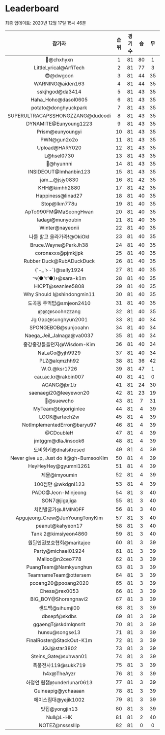 # Leaderboard
최종 업데이트: 2020년 12월 17일 15시 46분




| 참가자 | 순위 | 경기수 | 승 | 무 | 패 | 승점 |
|:---:|:---:|:---:|:---:|:---:|:---:|:---:|
| 👑@chxhyxn | 1 | 81 | 80 | 1 | 0 | 241 |
| LittleLyrical@ArfiTech | 2 | 81 | 77 | 3 | 1 | 234 |
| 😎@dwgoon | 3 | 81 | 44 | 35 | 2 | 167 |
| WARNING@aiden163 | 4 | 81 | 44 | 35 | 2 | 167 |
| sskjhgod@da3414 | 5 | 81 | 43 | 35 | 3 | 164 |
| Haha_Hoho@dasol0605 | 6 | 81 | 43 | 35 | 3 | 164 |
| potato@donghyuckpark | 7 | 81 | 43 | 35 | 3 | 164 |
| SUPERULTRACAPSSHONGZZANG@dudcodi | 8 | 81 | 43 | 35 | 3 | 164 |
| DYNAMITE@Eunyoung1223 | 9 | 81 | 43 | 35 | 3 | 164 |
| Prism@eunyoungyi | 10 | 81 | 43 | 35 | 3 | 164 |
| PWN@gun2o2o | 11 | 81 | 43 | 35 | 3 | 164 |
| Upload@HARY020 | 12 | 81 | 43 | 35 | 3 | 164 |
| L@hsel0730 | 13 | 81 | 43 | 35 | 3 | 164 |
| 🐻@hyunnni | 14 | 81 | 43 | 35 | 3 | 164 |
| INSIDEOUT@Imhanbin123 | 15 | 81 | 43 | 35 | 3 | 164 |
| jam._.@jsjy0830 | 16 | 81 | 42 | 35 | 4 | 161 |
| KHH@kimhh2880 | 17 | 81 | 42 | 35 | 4 | 161 |
| Happiness@linad27 | 18 | 81 | 40 | 35 | 6 | 155 |
| Stop@lkm778u | 19 | 81 | 40 | 35 | 6 | 155 |
| ApTo990FM@MaSeongHwan | 20 | 81 | 40 | 35 | 6 | 155 |
| ladagi@munyoubin | 21 | 81 | 40 | 35 | 6 | 155 |
| Winter@nayeonii | 22 | 81 | 40 | 35 | 6 | 155 |
| 나를 밟고 올라가라!@OkiOkl | 23 | 81 | 40 | 35 | 6 | 155 |
| Bruce.Wayne@ParkJh38 | 24 | 81 | 40 | 35 | 6 | 155 |
| coronaxxx@pjmkjjpk | 25 | 81 | 40 | 35 | 6 | 155 |
| Rubber Duck@RubADuckDuck | 26 | 81 | 40 | 35 | 6 | 155 |
| (´-_ゝ-`)@sally1924 | 27 | 81 | 40 | 35 | 6 | 155 |
| ◝٩(●'▿'●)۶@sara-k1m | 28 | 81 | 40 | 35 | 6 | 155 |
| HICPT@seanlee5808 | 29 | 81 | 40 | 35 | 6 | 155 |
| Why Should I@shindongmin11 | 30 | 81 | 40 | 35 | 6 | 155 |
| 도곡동 주먹밥@smjeon2410 | 31 | 81 | 40 | 35 | 6 | 155 |
| @@@soohnzzang | 32 | 81 | 40 | 35 | 6 | 155 |
| Jg Gap@sunghyun2001 | 33 | 81 | 40 | 34 | 7 | 154 |
| SPONGEBOB@sunjooahn | 34 | 81 | 40 | 34 | 7 | 154 |
| Naega_Jeil_Jalnaga@va0037 | 35 | 81 | 40 | 34 | 7 | 154 |
| 종강종강돌을던지@Wisdom-Kim | 36 | 81 | 40 | 34 | 7 | 154 |
| NaLaGo@yjh9929 | 37 | 81 | 40 | 34 | 7 | 154 |
| PLZ@alqmzhh92 | 38 | 81 | 36 | 42 | 3 | 150 |
| W.O.@ksr1726 | 39 | 81 | 47 | 1 | 33 | 142 |
| cau.ac.kr@rakbin007 | 40 | 81 | 41 | 0 | 40 | 123 |
| AGANG@jbr1tr | 41 | 81 | 24 | 30 | 27 | 102 |
| saenaegi20@leeyewon20 | 42 | 81 | 23 | 19 | 39 | 88 |
| 👏@suewcho | 43 | 81 | 7 | 31 | 43 | 52 |
| MyTeam@bigoriginlee | 44 | 81 | 4 | 39 | 38 | 51 |
| LOOK@artech2w | 45 | 81 | 4 | 39 | 38 | 51 |
| NotImplementedError@baryu97 | 46 | 81 | 4 | 39 | 38 | 51 |
| @CDoubleH | 47 | 81 | 4 | 39 | 38 | 51 |
| jmtggm@dlaJinsook6 | 48 | 81 | 4 | 39 | 38 | 51 |
| 도비윙키@dnalsitresed | 49 | 81 | 4 | 39 | 38 | 51 |
| Never give up, Just do it@gh-BumsooKim | 50 | 81 | 4 | 39 | 38 | 51 |
| HeyHeyHey@gyumni1261 | 51 | 81 | 4 | 39 | 38 | 51 |
| 제물@imyoumin | 52 | 81 | 4 | 39 | 38 | 51 |
| 100점만 @wkdgnl123 | 53 | 81 | 4 | 39 | 38 | 51 |
| PADO@Jeon-Minjeong | 54 | 81 | 3 | 40 | 38 | 49 |
| SON7@jigajiga | 55 | 81 | 3 | 40 | 38 | 49 |
| 치킨발굴가@JIMINOFF | 56 | 81 | 3 | 40 | 38 | 49 |
| Apgujeong_Crew@JunYoungTonyKim | 57 | 81 | 3 | 40 | 38 | 49 |
| peanut@kahyeon17 | 58 | 81 | 3 | 40 | 38 | 49 |
| Tank 2@kimsiyeon4860 | 59 | 81 | 3 | 40 | 38 | 49 |
| 원딜인권보호협회@maritajee | 60 | 81 | 3 | 39 | 39 | 48 |
| Party@michael01924 | 61 | 81 | 3 | 39 | 39 | 48 |
| Malloc@n2ceo778 | 62 | 81 | 3 | 39 | 39 | 48 |
| PuangTeam@Namkyunghun | 63 | 81 | 3 | 39 | 39 | 48 |
| TeamnameTeam@ottersem | 64 | 81 | 3 | 39 | 39 | 48 |
| pooang20@pooang2020 | 65 | 81 | 3 | 39 | 39 | 48 |
| Chess@rex0053 | 66 | 81 | 3 | 39 | 39 | 48 |
| BIG_BOY@Shorangnavi2 | 67 | 81 | 3 | 39 | 39 | 48 |
| 샌드백@sihumji00 | 68 | 81 | 3 | 39 | 39 | 48 |
| dbsepf@skdbs | 69 | 81 | 3 | 39 | 39 | 48 |
| ggaengT@skdmlqnsrlt | 70 | 81 | 3 | 39 | 39 | 48 |
| hunsu@songse13 | 71 | 81 | 3 | 39 | 39 | 48 |
| FinalRoster@StackOut-K1m | 72 | 81 | 3 | 39 | 39 | 48 |
| JGJ@star3802 | 73 | 81 | 3 | 39 | 39 | 48 |
| Steins_Gate@suhwan01 | 74 | 81 | 3 | 39 | 39 | 48 |
| 폭풍전사119@sukk719 | 75 | 81 | 3 | 39 | 39 | 48 |
| h4x@TheAyzr | 76 | 81 | 3 | 39 | 39 | 48 |
| 하정언 원챔@underlunar0613 | 77 | 81 | 3 | 39 | 39 | 48 |
| Guineapig@ychaaaan | 78 | 81 | 3 | 39 | 39 | 48 |
| 에이스침대@yejik1002 | 79 | 81 | 3 | 39 | 39 | 48 |
| 맛집@yongjin13 | 80 | 81 | 3 | 39 | 39 | 48 |
| Null@L-HK | 81 | 81 | 2 | 40 | 39 | 46 |
| NOTEZ@nsssslllp | 82 | 81 | 0 | 0 | 81 | 0 |